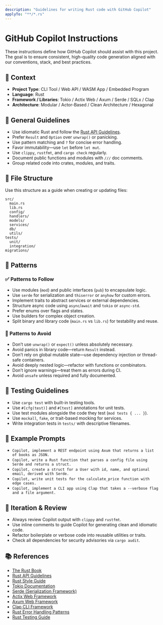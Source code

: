 ```yaml
---
description: "Guidelines for writing Rust code with GitHub Copilot"
applyTo: "**/*.rs"
---
```


# GitHub Copilot Instructions

These instructions define how GitHub Copilot should assist with this project. The goal is to ensure consistent, high-quality code generation aligned with our conventions, stack, and best practices.

## 🧠 Context

- **Project Type**: CLI Tool / Web API / WASM App / Embedded Program
- **Language**: Rust
- **Framework / Libraries**: Tokio / Actix Web / Axum / Serde / SQLx / Clap
- **Architecture**: Modular / Actor-Based / Clean Architecture / Hexagonal

## 🔧 General Guidelines

- Use idiomatic Rust and follow the [Rust API Guidelines](https://rust-lang.github.io/api-guidelines/).
- Prefer `Result` and `Option` over `unwrap()` or panicking.
- Use pattern matching and `?` for concise error handling.
- Favor immutability—use `let` before `let mut`.
- Use `clippy`, `rustfmt`, and `cargo check` regularly.
- Document public functions and modules with `///` doc comments.
- Group related code into crates, modules, and traits.

## 📁 File Structure

Use this structure as a guide when creating or updating files:

```text
src/
  main.rs
  lib.rs
  config/
  handlers/
  models/
  services/
  db/
  utils/
tests/
  unit/
  integration/
migrations/
```

## 🧶 Patterns

### ✅ Patterns to Follow

- Use modules (`mod`) and public interfaces (`pub`) to encapsulate logic.
- Use `serde` for serialization and `thiserror` or `anyhow` for custom errors.
- Implement traits to abstract services or external dependencies.
- Structure async code using `async`/`await` and `tokio` or `async-std`.
- Prefer enums over flags and states.
- Use builders for complex object creation.
- Split binary and library code (`main.rs` vs `lib.rs`) for testability and reuse.

### 🚫 Patterns to Avoid

- Don’t use `unwrap()` or `expect()` unless absolutely necessary.
- Avoid panics in library code—return `Result` instead.
- Don’t rely on global mutable state—use dependency injection or thread-safe containers.
- Avoid deeply nested logic—refactor with functions or combinators.
- Don’t ignore warnings—treat them as errors during CI.
- Avoid `unsafe` unless required and fully documented.

## 🧪 Testing Guidelines

- Use `cargo test` with built-in testing tools.
- Use `#[cfg(test)]` and `#[test]` annotations for unit tests.
- Use test modules alongside the code they test (`mod tests { ... }`).
- Use `mockall`, `fake`, or trait-based mocking for services.
- Write integration tests in `tests/` with descriptive filenames.

## 🧩 Example Prompts

- `Copilot, implement a REST endpoint using Axum that returns a list of books as JSON.`
- `Copilot, write a Rust function that parses a config file using Serde and returns a struct.`
- `Copilot, create a struct for a User with id, name, and optional email, derived with Serde.`
- `Copilot, write unit tests for the calculate_price function with edge cases.`
- `Copilot, implement a CLI app using Clap that takes a --verbose flag and a file argument.`

## 🔁 Iteration & Review

- Always review Copilot output with `clippy` and `rustfmt`.
- Use inline comments to guide Copilot for generating clean and idiomatic code.
- Refactor boilerplate or verbose code into reusable utilities or traits.
- Check all dependencies for security advisories via `cargo audit`.

## 📚 References

- [The Rust Book](https://doc.rust-lang.org/book/)
- [Rust API Guidelines](https://rust-lang.github.io/api-guidelines/)
- [Rust Style Guide](https://github.com/rust-dev-tools/fmt-rfcs)
- [Tokio Documentation](https://docs.rs/tokio/latest/tokio/)
- [Serde (Serialization Framework)](https://serde.rs/)
- [Actix Web Framework](https://actix.rs/)
- [Axum Web Framework](https://docs.rs/axum/latest/axum/)
- [Clap CLI Framework](https://docs.rs/clap/latest/clap/)
- [Rust Error Handling Patterns](https://docs.rs/anyhow/latest/anyhow/)
- [Rust Testing Guide](https://doc.rust-lang.org/book/ch11-00-testing.html)
